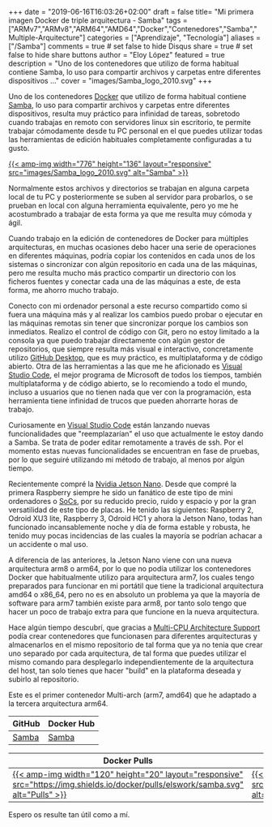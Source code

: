 +++
date = "2019-06-16T16:03:26+02:00"
draft = false
title= "Mi primera imagen Docker de triple arquitectura - Samba"
tags = ["ARMv7","ARMv8","ARM64","AMD64","Docker","Contenedores","Samba","Multiple-Arquitecture"]
categories = ["Aprendizaje", "Tecnología"]
aliases = ["/Samba"]
comments = true	# set false to hide Disqus
share = true	# set false to hide share buttons
author = "Eloy López"
featured = true
description = "Uno de los contenedores que utilizo de forma habitual contiene Samba, lo uso para compartir archivos y carpetas entre diferentes dispositivos ..."
cover = "images/Samba_logo_2010.svg"
+++

Uno de los contenedores [Docker](https://www.docker.com/) que utilizo de forma habitual contiene [Samba](https://es.wikipedia.org/wiki/Samba_(software)), lo uso para compartir archivos y carpetas entre diferentes dispositivos, resulta muy práctico para infinidad de tareas, sobretodo cuando trabajas en remoto con servidores linux sin escritorio, te permite trabajar cómodamente desde tu PC personal en el que puedes utilizar todas las herramientas de edición habituales completamente configuradas a tu gusto. 

[{{< amp-img width="776" height="136" layout="responsive" src="images/Samba_logo_2010.svg" alt="Samba" >}}](https://www.samba.org/)

Normalmente estos archivos y directorios se trabajan en alguna carpeta local de tu PC y posteriormente se suben al servidor para probarlos, o se prueban en local con alguna herramienta equivalente, pero yo me he acostumbrado a trabajar de esta forma ya que me resulta muy cómoda y ágil.

Cuando trabajo en la edición de contenedores de Docker para múltiples arquitecturas, en muchas ocasiones debo hacer una serie de operaciones en diferentes máquinas, podría copiar los contenidos en cada unos de los sistemas o sincronizar con algún repositorio en cada una de las máquinas, pero me resulta mucho más practico compartir un directorio con los ficheros fuentes y conectar cada una de las máquinas a este, de esta forma, me ahorro mucho trabajo.

Conecto con mi ordenador personal a este recurso compartido como si fuera una máquina más y al realizar los cambios puedo probar o ejecutar en las máquinas remotas sin tener que sincronizar porque los cambios son inmediatos. Realizo el control de código con Git, pero no estoy limitado a la consola ya que puedo trabajar directamente con algún gestor de repositorios, que siempre resulta más visual e interactivo, concretamente utilizo [GitHub Desktop](https://desktop.github.com/), que es muy práctico, es multiplataforma y de código abierto. Otra de las herramientas a las que me he aficionado es [Visual Studio Code](https://code.visualstudio.com/), el mejor programa de Microsoft de todos los tiempos, también multiplataforma y de código abierto, se lo recomiendo a todo el mundo, incluso a usuarios que no tienen nada que ver con la programación, esta herramienta tiene infinidad de trucos que pueden ahorrarte horas de trabajo.

Curiosamente en [Visual Studio Code](https://code.visualstudio.com/) están lanzando nuevas funcionalidades que "reemplazarían" el uso que actualmente le estoy dando a Samba. Se trata de poder editar remotamente a través de ssh.
Por el momento estas nuevas funcionalidades se encuentran en fase de pruebas, por lo que seguiré utilizando mi método de trabajo, al menos por algún tiempo.

Recientemente compré la [Nvidia Jetson Nano](https://www.nvidia.com/es-es/autonomous-machines/embedded-systems/jetson-nano/). Desde que compré la primera Raspberry siempre he sido un fanático de este tipo de mini ordenadores o [SoCs](https://es.wikipedia.org/wiki/System_on_a_chip), por su reducido precio, ruido y espacio y por la gran versatilidad de este tipo de placas. He tenido las siguientes: Raspberry 2, Odroid XU3 lite, Raspberry 3, Odroid HC1 y ahora la Jetson Nano, todas han funcionado incansablemente noche y día de forma estable y robusta, he tenido muy pocas incidencias de las cuales la mayoría se podrían achacar a un accidente o mal uso.

A diferencia de las anteriores, la Jetson Nano viene con una nueva arquitectura arm8 o arm64, por lo que no podía utilizar los contenedores Docker que habitualmente utilizo para arquitectura arm7, los cuales tengo preparados para funcionar en mi portátil que tiene la tradicional arquitectura amd64 o x86_64, pero no es en absoluto un problema ya que la mayoría de software para arm7 también existe para arm8, por tanto solo tengo que hacer un poco de trabajo extra para que funcione en la nueva arquitectura.

Hace algún tiempo descubrí, que gracias a [	Multi-CPU Architecture Support](https://docs.docker.com/docker-for-mac/multi-arch/) podía crear contenedores que funcionasen para diferentes arquitecturas y almacenarlos en el mismo repositorio de tal forma que ya no tenia que crear uno separado por cada arquitectura, de tal forma que puedes utilizar el mismo comando para desplegarlo independientemente de la arquitectura del host, tan solo tienes que hacer "build" en la plataforma deseada y subirlo al repositorio.

Este es el primer contenedor Multi-arch (arm7, amd64) que he adaptado a la tercera arquitectura arm64.

| GitHub | Docker Hub |
| --- | --- |
| [Samba](https://github.com/DeftWork/samba) | [Samba](https://hub.docker.com/r/elswork/samba "elswork/samba on Docker Hub") |

| Docker Pulls | Docker Stars | Size/Layers |
| --- | --- | --- |
| [{{< amp-img width="120" height="20" layout="responsive" src="https://img.shields.io/docker/pulls/elswork/samba.svg" alt="Pulls" >}}](https://hub.docker.com/r/elswork/samba "elswork/samba on Docker Hub") | [{{< amp-img width="120" height="20" layout="responsive" src="https://img.shields.io/docker/stars/elswork/samba.svg" alt="Stars" >}}](https://hub.docker.com/r/elswork/samba "elswork/samba on Docker Hub") | [{{< amp-img width="120" height="20" layout="responsive" src="https://images.microbadger.com/badges/image/elswork/samba.svg" alt="Badges" >}}](https://microbadger.com/images/elswork/samba "elswork/samba on microbadger.com") |

Espero os resulte tan útil como a mí.
